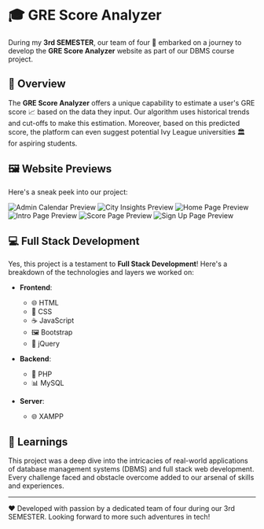 # 🎓 GRE Score Analyzer

During my **3rd SEMESTER**, our team of four 🚀 embarked on a journey to develop the **GRE Score Analyzer** website as part of our DBMS course project.

## 📌 Overview

The **GRE Score Analyzer** offers a unique capability to estimate a user's GRE score 📈 based on the data they input. Our algorithm uses historical trends and cut-offs to make this estimation. Moreover, based on this predicted score, the platform can even suggest potential Ivy League universities 🏛️ for aspiring students.

## 🖼️ Website Previews

Here's a sneak peek into our project:

![Admin Calendar Preview](./GRE_ANALYZER_WEB_APP/Website%20Preview%20Images/AdminCalender.png)
![City Insights Preview](./Website%20Preview%20Images/CityInsights.png)
![Home Page Preview](./Website%20Preview%20Images/HomePage.png)
![Intro Page Preview](./Website%20Preview%20Images/IntroPage.png)
![Score Page Preview](./Website%20Preview%20Images/ScorePage.png)
![Sign Up Page Preview](./Website%20Preview%20Images/SignUpPage.png)


## 💻 Full Stack Development

Yes, this project is a testament to **Full Stack Development**! Here's a breakdown of the technologies and layers we worked on:

- **Frontend**: 
  - 🌐 HTML
  - 🎨 CSS
  - ☕ JavaScript
  - 🖼️ Bootstrap
  - 📜 jQuery
  
- **Backend**:
  - 🐘 PHP
  - 📊 MySQL
  
- **Server**:
  - 🌐 XAMPP

## 🌟 Learnings

This project was a deep dive into the intricacies of real-world applications of database management systems (DBMS) and full stack web development. Every challenge faced and obstacle overcome added to our arsenal of skills and experiences.

---

❤️ Developed with passion by a dedicated team of four during our 3rd SEMESTER. Looking forward to more such adventures in tech!

